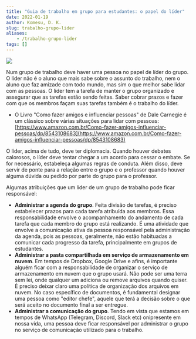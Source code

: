 ```yaml
---
title: "Guia de trabalho em grupo para estudantes: o papel do líder"
date: 2022-01-19
author: Komesu, D. K.
slug: trabalho-grupo-lider
aliases:
    - /trabalho-grupo-lider
tags: []
---
```


![](https://images2.imgbox.com/8f/d2/jYbDBvUh_o.jpg)

Num grupo de trabalho deve haver uma pessoa no papel de líder do grupo. O líder não é o aluno que mais sabe sobre o assunto do trabalho, nem o aluno que faz amizade com todo mundo, mas sim o que melhor sabe lidar com as pessoas. O líder tem a tarefa de manter o grupo organizado e assegurar que as tarefas estão sendo feitas. Saber cobrar prazos e fazer com que os membros façam suas tarefas também é o trabalho do líder.

<!--more-->

- O Livro "Como fazer amigos e influenciar pessoas" de Dale Carnegie é um clássico sobre várias situações para lidar com pessoas: [https://www.amazon.com.br/Como-fazer-amigos-influenciar-pessoas/dp/8543108683](https://www.amazon.com.br/Como-fazer-amigos-influenciar-pessoas/dp/8543108683)

O líder, acima de tudo, deve ter diplomacia. Quando houver debates calorosos, o líder deve tentar chegar a um acordo para cessar o embate. Se for necessário, estabeleça algumas regras de conduta. Além disso, deve servir de ponte para a relação entre o grupo e o professor quando houver alguma dúvida ou pedido por parte do grupo para o professor.

Algumas atribuições que um líder de um grupo de trabalho pode ficar responsável:

- **Administrar a agenda do grupo**. Feita divisão de tarefas, é preciso estabelecer prazos para cada tarefa atribuída aos membros. Essa responsabilidade envolve o acompanhamento do andamento de cada tarefa que cada membro do grupo está realizando. É uma atividade que envolve a comunicação ativa da pessoa responsável pela administração da agenda, pois as pessoas, geralmente, não estão habituadas a comunicar cada progresso da tarefa, principalmente em grupos de estudantes.
- **Administrar a pasta compartilhada em serviço de armazenamento em nuvem**. Em tempos de Dropbox, Google Drive e afins, é importante alguém ficar com a responsabilidade de organizar o serviço de armazenamento em nuvem que o grupo usará. Não pode ser uma terra sem lei, onde qualquer um adiciona ou remove arquivos quando quiser. É preciso deixar claro uma política de organização dos arquivos em nuvem. No caso específico de documentos, é fundamental designar uma pessoa como "editor chefe", aquele que terá a decisão sobre o que será aceito no documento final a ser entregue.
- **Administrar a comunicação do grupo**. Tendo em vista que estamos em tempos de WhatsApp (Telegram, Discord, Slack etc) onipresente em nossa vida, uma pessoa deve ficar responsável por administrar o grupo no serviço de comunicação utilizado para o trabalho.
